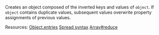 Creates an object composed of the inverted keys and values of <code>object</code>. If <code>object</code> contains duplicate values, subsequent values overwrite property assignments of previous values.

Resources: [Object.entries](https://developer.mozilla.org/docs/Web/JavaScript/Reference/Global_Objects/Object/entries) [Spread syntax](https://developer.mozilla.org/docs/Web/JavaScript/Reference/Operators/Spread_syntax) [Array#reduce](https://developer.mozilla.org/docs/Web/JavaScript/Reference/Global_Objects/Array/reduce)
